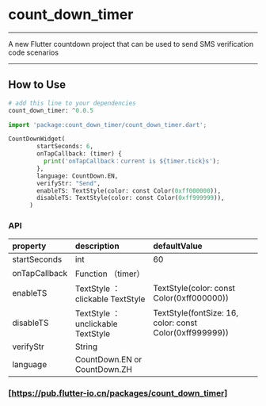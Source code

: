 # count_down_timer

------
A new Flutter  countdown project that can be used to send SMS verification code scenarios


------

## How to Use

```python
# add this line to your dependencies
count_down_timer: ^0.0.5
```

```python
import 'package:count_down_timer/count_down_timer.dart';

```

```python
CountDownWidget(
        startSeconds: 6,
        onTapCallback: (timer) {
          print('onTapCallback：current is ${timer.tick}s');
        },
        language: CountDown.EN,
        verifyStr: "Send",
        enableTS: TextStyle(color: const Color(0xff000000)),
        disableTS: TextStyle(color: const Color(0xff999999)),
      )
```
### API

| property        | description  |defaultValue
| :--------   | :-----  |:-----
| startSeconds     | int    |60
| onTapCallback        | Function （timer） |
| enableTS        | TextStyle ： clickable TextStyle|TextStyle(color: const Color(0xff000000))
| disableTS        | TextStyle ： unclickable TextStyle  |TextStyle(fontSize: 16, color: const Color(0xff999999))
| verifyStr        | String  |
| language        | CountDown.EN or CountDown.ZH  |

###  [https://pub.flutter-io.cn/packages/count_down_timer]



